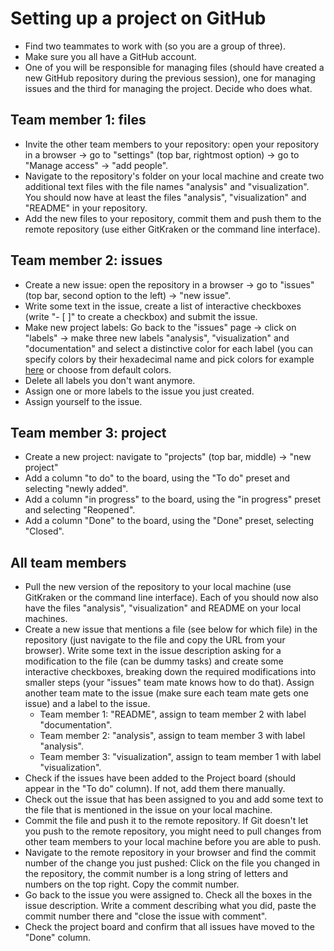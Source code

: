 # Setting up a project on GitHub
* Find two teammates to work with (so you are a group of three).
* Make sure you all have a GitHub account.
* One of you will be responsible for managing files (should have created a new GitHub repository during the previous session), one for managing issues and the third for managing the project. Decide who does what.

## Team member 1: files
* Invite the other team members to your repository: open your repository in a browser -> go to "settings" (top bar, rightmost option) -> go to "Manage access" -> "add people".
* Navigate to the repository's folder on your local machine and create two additional text files with the file names "analysis" and "visualization". You should now have at least the files "analysis", "visualization" and "README" in your repository.
* Add the new files to your repository, commit them and push them to the remote repository (use either GitKraken or the command line interface).

## Team member 2: issues
* Create a new issue: open the repository in a browser -> go to "issues" (top bar, second option to the left) -> "new issue".
* Write some text in the issue, create a list of interactive checkboxes (write "- [ ]" to create a checkbox) and submit the issue.
* Make new project labels: Go back to the "issues" page -> click on "labels" -> make three new labels "analysis", "visualization" and "documentation" and select a distinctive color for each label (you can specify colors by their hexadecimal name and pick colors for example [here](https://www.w3schools.com/colors/colors_picker.asp) or choose from default colors.
* Delete all labels you don't want anymore.
* Assign one or more labels to the issue you just created.
* Assign yourself to the issue.

## Team member 3: project
* Create a new project: navigate to "projects" (top bar, middle) -> "new project"
* Add a column "to do" to the board, using the "To do" preset and selecting "newly added".
* Add a column "in progress" to the board, using the "in progress" preset and selecting "Reopened".
* Add a column "Done" to the board, using the "Done" preset, selecting "Closed".


## All team members
* Pull the new version of the repository to your local machine (use GitKraken or the command line interface). Each of you should now also have the files "analysis", "visualization" and README on your local machines.
* Create a new issue that mentions a file (see below for which file) in the repository (just navigate to the file and copy the URL from your browser). Write some text in the issue description asking for a modification to the file (can be dummy tasks) and create some interactive checkboxes, breaking down the required modifications into smaller steps (your "issues" team mate knows how to do that). Assign another team mate to the issue (make sure each team mate gets one issue) and a label to the issue.
	* Team member 1: "README", assign to team member 2 with label "documentation".
	* Team member 2: "analysis", assign to team member 3 with label "analysis".
	* Team member 3: "visualization", assign to team member 1 with label "visualization".
* Check if the issues have been added to the Project board (should appear in the "To do" column). If not, add them there manually.
* Check out the issue that has been assigned to you and add some text to the file that is mentioned in the issue on your local machine.
* Commit the file and push it to the remote repository. If Git doesn't let you push to the remote repository, you might need to pull changes from other team members to your local machine before you are able to push.
* Navigate to the remote repository in your browser and find the commit number of the change you just pushed: Click on the file you changed in the repository, the commit number is a long string of letters and numbers on the top right. Copy the commit number.
* Go back to the issue you were assigned to. Check all the boxes in the issue description. Write a comment describing what you did, paste the commit number there and "close the issue with comment".
* Check the project board and confirm that all issues have moved to the "Done" column.